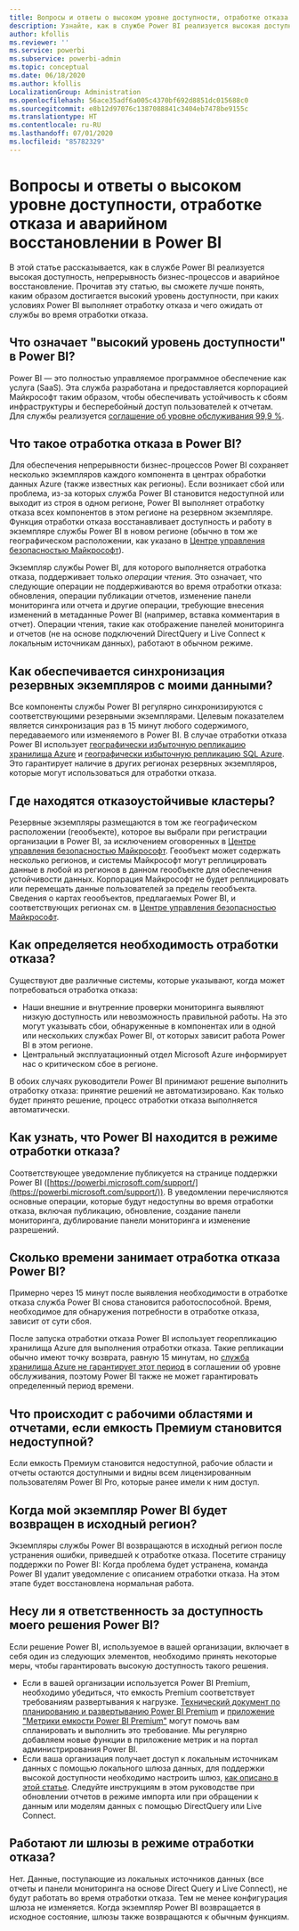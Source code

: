 ```yaml
---
title: Вопросы и ответы о высоком уровне доступности, отработке отказа и аварийном восстановлении в Power BI
description: Узнайте, как в службе Power BI реализуется высокая доступность, непрерывность бизнес-процессов и аварийное восстановление.
author: kfollis
ms.reviewer: ''
ms.service: powerbi
ms.subservice: powerbi-admin
ms.topic: conceptual
ms.date: 06/18/2020
ms.author: kfollis
LocalizationGroup: Administration
ms.openlocfilehash: 56ace35adf6a005c4370bf692d8851dc015688c0
ms.sourcegitcommit: e8b12d97076c1387088841c3404eb7478be9155c
ms.translationtype: HT
ms.contentlocale: ru-RU
ms.lasthandoff: 07/01/2020
ms.locfileid: "85782329"
---
```

# <a name="power-bi-high-availability-failover-and-disaster-recovery-faq"></a>Вопросы и ответы о высоком уровне доступности, отработке отказа и аварийном восстановлении в Power BI

В этой статье рассказывается, как в службе Power BI реализуется высокая доступность, непрерывность бизнес-процессов и аварийное восстановление. Прочитав эту статью, вы сможете лучше понять, каким образом достигается высокий уровень доступности, при каких условиях Power BI выполняет отработку отказа и чего ожидать от службы во время отработки отказа.

## <a name="what-does-high-availability-mean-for-power-bi"></a>Что означает "высокий уровень доступности" в Power BI?

Power BI — это полностью управляемое программное обеспечение как услуга (SaaS).  Эта служба разработана и предоставляется корпорацией Майкрософт таким образом, чтобы обеспечивать устойчивость к сбоям инфраструктуры и бесперебойный доступ пользователей к отчетам.  Для службы реализуется [соглашение об уровне обслуживания 99,9 %](https://www.microsoftvolumelicensing.com/DocumentSearch.aspx?Mode=3&DocumentTypeId=37).

## <a name="what-is-a-power-bi-failover"></a>Что такое отработка отказа в Power BI?

Для обеспечения непрерывности бизнес-процессов Power BI сохраняет несколько экземпляров каждого компонента в центрах обработки данных Azure (также известных как регионы). Если возникает сбой или проблема, из-за которых служба Power BI становится недоступной или выходит из строя в одном регионе, Power BI выполняет отработку отказа всех компонентов в этом регионе на резервном экземпляре. Функция отработки отказа восстанавливает доступность и работу в экземпляре службы Power BI в новом регионе (обычно в том же географическом расположении, как указано в [Центре управления безопасностью Майкрософт](https://www.microsoft.com/TrustCenter/CloudServices/business-application-platform/data-location)).

Экземпляр службы Power BI, для которого выполняется отработка отказа, поддерживает только _операции чтения_. Это означает, что следующие операции не поддерживаются во время отработки отказа: обновления, операции публикации отчетов, изменение панели мониторинга или отчета и другие операции, требующие внесения изменений в метаданные Power BI (например, вставка комментария в отчет).  Операции чтения, такие как отображение панелей мониторинга и отчетов (не на основе подключений DirectQuery и Live Connect к локальным источникам данных), работают в обычном режиме.

## <a name="how-are-backup-instances-kept-in-sync-with-my-data"></a>Как обеспечивается синхронизация резервных экземпляров с моими данными?

Все компоненты службы Power BI регулярно синхронизируются с соответствующими резервными экземплярами. Целевым показателем является синхронизация раз в 15 минут любого содержимого, передаваемого или изменяемого в Power BI. В случае отработки отказа Power BI использует [географически избыточную репликацию хранилища Azure](/azure/storage/common/storage-redundancy-grs) и [географически избыточную репликацию SQL Azure](/azure/sql-database/sql-database-active-geo-replication). Это гарантирует наличие в других регионах резервных экземпляров, которые могут использоваться для отработки отказа.

## <a name="where-are-the-failover-clusters-located"></a>Где находятся отказоустойчивые кластеры?

Резервные экземпляры размещаются в том же географическом расположении (геообъекте), которое вы выбрали при регистрации организации в Power BI, за исключением оговоренных в [Центре управления безопасностью Майкрософт](https://www.microsoft.com/TrustCenter/CloudServices/business-application-platform/data-location). Геообъект может содержать несколько регионов, и системы Майкрософт могут реплицировать данные в любой из регионов в данном геообъекте для обеспечения устойчивости данных. Корпорация Майкрософт не будет реплицировать или перемещать данные пользователей за пределы геообъекта. Сведения о картах геообъектов, предлагаемых Power BI, и соответствующих регионах см. в [Центре управления безопасностью Майкрософт](https://www.microsoft.com/TrustCenter/CloudServices/business-application-platform/data-location).

## <a name="how-does-microsoft-decide-to-fail-over"></a>Как определяется необходимость отработки отказа?

Существуют две различные системы, которые указывают, когда может потребоваться отработка отказа:

- Наши внешние и внутренние проверки мониторинга выявляют низкую доступность или невозможность правильной работы. На это могут указывать сбои, обнаруженные в компонентах или в одной или нескольких службах Power BI, от которых зависит работа Power BI в этом регионе.
- Центральный эксплуатационный отдел Microsoft Azure информирует нас о критическом сбое в регионе.

В обоих случаях руководители Power BI принимают решение выполнить отработку отказа: принятие решений не автоматизировано. Как только будет принято решение, процесс отработки отказа выполняется автоматически.

## <a name="how-do-i-know-power-bi-is-now-in-failover-mode"></a>Как узнать, что Power BI находится в режиме отработки отказа?

Соответствующее уведомление публикуется на странице поддержки Power BI ([https://powerbi.microsoft.com/support/](https://powerbi.microsoft.com/support/)). В уведомлении перечисляются основные операции, которые будут недоступны во время отработки отказа, включая публикацию, обновление, создание панели мониторинга, дублирование панели мониторинга и изменение разрешений.

## <a name="how-long-does-it-take-power-bi-to-fail-over"></a>Сколько времени занимает отработка отказа Power BI?

Примерно через 15 минут после выявления необходимости в отработке отказа служба Power BI снова становится работоспособной. Время, необходимое для обнаружения потребности в отработке отказа, зависит от сути сбоя. 

После запуска отработки отказа Power BI использует георепликацию хранилища Azure для выполнения отработки отказа. Такие репликации обычно имеют точку возврата, равную 15 минутам, но [служба хранилища Azure не гарантирует этот период](https://docs.microsoft.com/azure/storage/common/storage-redundancy) в соглашении об уровне обслуживания, поэтому Power BI также не может гарантировать определенный период времени. 

## <a name="what-happens-to-workspaces-and-reports-if-my-premium-capacity-becomes-unavailable"></a>Что происходит с рабочими областями и отчетами, если емкость Премиум становится недоступной? 

Если емкость Премиум становится недоступной, рабочие области и отчеты остаются доступными и видны всем лицензированным пользователям Power BI Pro, которые ранее имели к ним доступ.

## <a name="when-does-my-power-bi-instance-return-to-the-original-region"></a>Когда мой экземпляр Power BI будет возвращен в исходный регион?

Экземпляры службы Power BI возвращаются в исходный регион после устранения ошибки, приведшей к отработке отказа. Посетите страницу поддержки по Power BI: Когда проблема будет устранена, команда Power BI удалит уведомление с описанием отработки отказа. На этом этапе будет восстановлена нормальная работа.

## <a name="am-i-responsible-for-the-availability-of-my-power-bi-solution"></a>Несу ли я ответственность за доступность моего решения Power BI?

Если решение Power BI, используемое в вашей организации, включает в себя один из следующих элементов, необходимо принять некоторые меры, чтобы гарантировать высокую доступность такого решения.

- Если в вашей организации используется Power BI Premium, необходимо убедиться, что емкость Premium соответствует требованиям развертывания к нагрузке.  [Технический документ по планированию и развертыванию Power BI Premium](https://aka.ms/Premium-Capacity-Planning-Deployment) и [приложение "Метрики емкости Power BI Premium"](service-admin-premium-monitor-capacity.md) могут помочь вам спланировать и выполнить это требование. Мы регулярно добавляем новые функции в приложение метрик и на портал администрирования Power BI.
- Если ваша организация получает доступ к локальным источникам данных с помощью локального шлюза данных, для поддержки высокой доступности необходимо настроить шлюз, [как описано в этой статье](/data-integration/gateway/service-gateway-high-availability-clusters). Следуйте инструкциям в этом руководстве при обновлении отчетов в режиме импорта или при обращении к данным или моделям данных с помощью DirectQuery или Live Connect.

## <a name="will-gateways-function-when-in-failover-mode"></a>Работают ли шлюзы в режиме отработки отказа?

Нет. Данные, поступающие из локальных источников данных (все отчеты и панели мониторинга на основе Direct Query и Live Connect), не будут работать во время отработки отказа. Тем не менее конфигурация шлюза не изменяется. Когда экземпляр Power BI возвращается в исходное состояние, шлюзы также возвращаются к обычным функциям.
